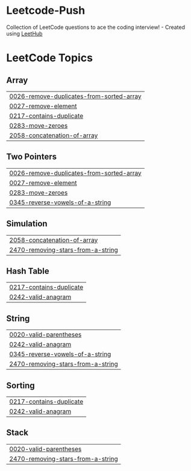 # Leetcode-Push
Collection of LeetCode questions to ace the coding interview! - Created using [LeetHub](https://github.com/QasimWani/LeetHub)

<!---LeetCode Topics Start-->
# LeetCode Topics
## Array
|  |
| ------- |
| [0026-remove-duplicates-from-sorted-array](https://github.com/Axel3246/Leetcode-Push/tree/master/0026-remove-duplicates-from-sorted-array) |
| [0027-remove-element](https://github.com/Axel3246/Leetcode-Push/tree/master/0027-remove-element) |
| [0217-contains-duplicate](https://github.com/Axel3246/Leetcode-Push/tree/master/0217-contains-duplicate) |
| [0283-move-zeroes](https://github.com/Axel3246/Leetcode-Push/tree/master/0283-move-zeroes) |
| [2058-concatenation-of-array](https://github.com/Axel3246/Leetcode-Push/tree/master/2058-concatenation-of-array) |
## Two Pointers
|  |
| ------- |
| [0026-remove-duplicates-from-sorted-array](https://github.com/Axel3246/Leetcode-Push/tree/master/0026-remove-duplicates-from-sorted-array) |
| [0027-remove-element](https://github.com/Axel3246/Leetcode-Push/tree/master/0027-remove-element) |
| [0283-move-zeroes](https://github.com/Axel3246/Leetcode-Push/tree/master/0283-move-zeroes) |
| [0345-reverse-vowels-of-a-string](https://github.com/Axel3246/Leetcode-Push/tree/master/0345-reverse-vowels-of-a-string) |
## Simulation
|  |
| ------- |
| [2058-concatenation-of-array](https://github.com/Axel3246/Leetcode-Push/tree/master/2058-concatenation-of-array) |
| [2470-removing-stars-from-a-string](https://github.com/Axel3246/Leetcode-Push/tree/master/2470-removing-stars-from-a-string) |
## Hash Table
|  |
| ------- |
| [0217-contains-duplicate](https://github.com/Axel3246/Leetcode-Push/tree/master/0217-contains-duplicate) |
| [0242-valid-anagram](https://github.com/Axel3246/Leetcode-Push/tree/master/0242-valid-anagram) |
## String
|  |
| ------- |
| [0020-valid-parentheses](https://github.com/Axel3246/Leetcode-Push/tree/master/0020-valid-parentheses) |
| [0242-valid-anagram](https://github.com/Axel3246/Leetcode-Push/tree/master/0242-valid-anagram) |
| [0345-reverse-vowels-of-a-string](https://github.com/Axel3246/Leetcode-Push/tree/master/0345-reverse-vowels-of-a-string) |
| [2470-removing-stars-from-a-string](https://github.com/Axel3246/Leetcode-Push/tree/master/2470-removing-stars-from-a-string) |
## Sorting
|  |
| ------- |
| [0217-contains-duplicate](https://github.com/Axel3246/Leetcode-Push/tree/master/0217-contains-duplicate) |
| [0242-valid-anagram](https://github.com/Axel3246/Leetcode-Push/tree/master/0242-valid-anagram) |
## Stack
|  |
| ------- |
| [0020-valid-parentheses](https://github.com/Axel3246/Leetcode-Push/tree/master/0020-valid-parentheses) |
| [2470-removing-stars-from-a-string](https://github.com/Axel3246/Leetcode-Push/tree/master/2470-removing-stars-from-a-string) |
<!---LeetCode Topics End-->